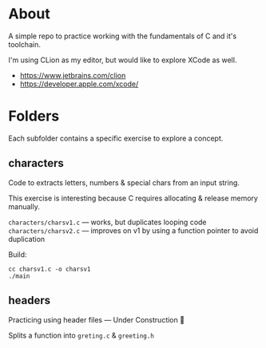 # About

A simple repo to practice working with the fundamentals of C and it's toolchain.

I'm using CLion as my editor, but would like to explore XCode as well.
* https://www.jetbrains.com/clion
* https://developer.apple.com/xcode/

# Folders

Each subfolder contains a specific exercise to explore a concept.

## characters

Code to extracts letters, numbers & special chars from an input string.

This exercise is interesting because C requires allocating & release memory manually.

`characters/charsv1.c` — works, but duplicates looping code
`characters/charsv2.c` — improves on v1 by using a function pointer to avoid duplication


Build:

```shell
cc charsv1.c -o charsv1
./main
```

## headers

Practicing using header files — Under Construction 🚧

Splits a function into `greting.c` & `greeting.h`
